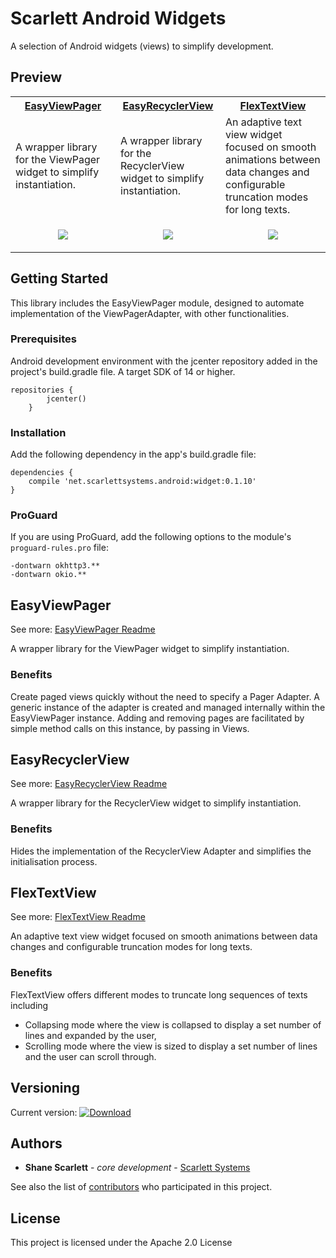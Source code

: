 # Scarlett Android Widgets

A selection of Android widgets (views) to simplify development.

## Preview

<table width="100%" align="center">
    <tr>
        <th width="33%">
            <a href="../master/EASY_VIEW_PAGER.md">EasyViewPager</a>
        </th>
        <th width="33%">
            <a href="../master/EASY_RECYCLER_VIEW.md">EasyRecyclerView</a>
        </th>
        <th width="33%">
            <a href="../master/FLEX_TEXT_VIEW.md">FlexTextView</a>
        </th>
    </tr>
    <tr>
        <td>A wrapper library for the ViewPager widget to simplify instantiation.</td>
        <td>A wrapper library for the RecyclerView widget to simplify instantiation.</td>
        <td>An adaptive text view widget focused on smooth animations between data changes and configurable truncation modes
            for long texts.</td>
    </tr>
    <tr>
        <td>
            <p align="center">
                <img src="https://raw.githubusercontent.com/shanescarlett/Android-Widgets/master/samples/EasyViewPagerDemo.gif" />
            </p>
        </td>
        <td>
            <p align="center">
                <img src="https://raw.githubusercontent.com/shanescarlett/Android-Widgets/master/samples/EasyRecyclerViewDemo.gif" />
            </p>
        </td>
        <td>
            <p align="center">
                <img src="https://raw.githubusercontent.com/shanescarlett/Android-Widgets/master/samples/FlexTextViewDemo.gif" />
            </p>
        </td>
    </tr>
</table>

## Getting Started

This library includes the EasyViewPager module, designed to automate implementation of the ViewPagerAdapter, with other functionalities.

### Prerequisites

Android development environment with the jcenter repository added in the project's build.gradle file.
A target SDK of 14 or higher.

```
repositories {
        jcenter()
    }
```

### Installation

Add the following dependency in the app's build.gradle file:

```
dependencies {
    compile 'net.scarlettsystems.android:widget:0.1.10'
}
```

### ProGuard

If you are using ProGuard, add the following options to the module's `proguard-rules.pro` file:

```
-dontwarn okhttp3.**
-dontwarn okio.**
```

## EasyViewPager
See more: [EasyViewPager Readme](../master/EASY_VIEW_PAGER.md)

A wrapper library for the ViewPager widget to simplify instantiation.

### Benefits

Create paged views quickly without the need to specify a Pager Adapter. A generic instance of the adapter is created and managed internally within the EasyViewPager instance. Adding and removing pages are facilitated by simple method calls on this instance, by passing in Views.

## EasyRecyclerView
See more: [EasyRecyclerView Readme](../master/EASY_RECYCLER_VIEW.md)

A wrapper library for the RecyclerView widget to simplify instantiation.

### Benefits

Hides the implementation of the RecyclerView Adapter and simplifies the initialisation process.

## FlexTextView
See more: [FlexTextView Readme](../master/FLEX_TEXT_VIEW.md)

An adaptive text view widget focused on smooth animations between data changes and configurable truncation modes for long texts.

### Benefits

FlexTextView offers different modes to truncate long sequences of texts including
* Collapsing mode where the view is collapsed to display a set number of lines and expanded by the user,
* Scrolling mode where the view is sized to display a set number of lines and the user can scroll through.


## Versioning

Current version: [ ![Download](https://api.bintray.com/packages/shanescarlett/net.scarlettsystems.android/widget/images/download.svg) ](https://bintray.com/shanescarlett/net.scarlettsystems.android/widget/_latestVersion/link)

## Authors

* **Shane Scarlett** - *core development* - [Scarlett Systems](https://scarlettsystems.net)

See also the list of [contributors](https://github.com/your/project/contributors) who participated in this project.

## License

This project is licensed under the Apache 2.0 License

